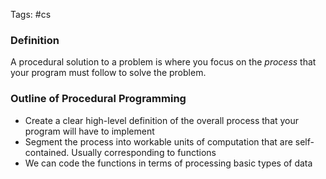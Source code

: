 Tags: #cs 
### Definition
A procedural solution to a problem is where you focus on the *process* that your program must follow to solve the problem.
### Outline of Procedural Programming
- Create a clear high-level definition of the overall process that your program will  have to implement
- Segment the process into workable units of computation that are self-contained. Usually corresponding to functions
- We can code the functions in terms of processing basic types of data